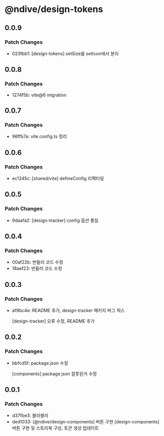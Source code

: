 # @ndive/design-tokens

## 0.0.9

### Patch Changes

- 023fbb1: [design-tokens] setSize를 setIcon에서 분리

## 0.0.8

### Patch Changes

- 1274f5b: vite@6 migration

## 0.0.7

### Patch Changes

- 96ffb7a: vite.config.ts 정리

## 0.0.6

### Patch Changes

- ec1245c: [shared/vite] defineConfig 리팩터링

## 0.0.5

### Patch Changes

- 9daafa2: [design-tracker] config 옵션 통일

## 0.0.4

### Patch Changes

- 00af22b: 번들러 코드 수정
- 18aef23: 번들러 코드 수정

## 0.0.3

### Patch Changes

- af9bc4e: README 추가, design-tracker 패키지 버그 픽스

    [design-tracker] 오류 수정, README 추가

## 0.0.2

### Patch Changes

- bbfcd5f: package.json 수정

    [components] package.json 잘못된거 수정

## 0.0.1

### Patch Changes

- d37fbe3: 블라블라
- ded1033: [@ndive/design-components] 버튼 구현
    [design-components] 버튼 구현 및 스토리북 구성, 토큰 생성 업데이트
